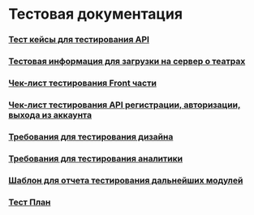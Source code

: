# Тестовая документация

### [Тест кейсы для тестирования API](https://schstp.github.io/Theater-Platform/tests/Test_case/test_case_API.md)
### [Тестовая информация для загрузки на сервер о театрах](https://schstp.github.io/Theater-Platform/tests/TheaterTestInfo)
### [Чек-лист тестирования Front части](https://schstp.github.io/Theater-Platform/tests/Check_List/check_list_Front)
### [Чек-лист тестирования API регистрации, авторизации, выхода из аккаунта](https://schstp.github.io/Theater-Platform/tests/Check_List/Check_List_API(Reg_Avt_Log))
### [Требования для тестирования дизайна](https://schstp.github.io/Theater-Platform/tests/Check_List/design_requirements)
### [Требования для тестирования аналитики](https://schstp.github.io/Theater-Platform/tests/Check_List/analytics_test)
### [Шаблон для отчета тестирования дальнейших модулей](https://schstp.github.io/Theater-Platform/tests/template/template)
### [Тест План](https://schstp.github.io/Theater-Platform/tests/test_plan/test_plan_finish)
